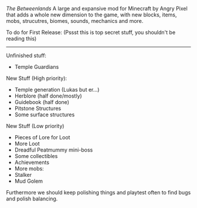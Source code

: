 *The Betweenlands*
A large and expansive mod for Minecraft by Angry Pixel that adds a whole new dimension to the game, with new blocks, items, mobs, strucutres, biomes, sounds, mechanics and more.

To do for First Release:
(Pssst this is top secret stuff, you shouldn't be reading this)
_____________________________________________________________________

Unfinished stuff:
- Temple Guardians

New Stuff (High priority):
- Temple generation (Lukas but er...)
- Herblore (half done/mostly)
- Guidebook (half done)
- Pitstone Structures
- Some surface structures

New Stuff (Low priority)
- Pieces of Lore for Loot
- More Loot
- Dreadful Peatmummy mini-boss
- Some collectibles
- Achievements
- More mobs:
- Stalker
- Mud Golem

Furthermore we should keep polishing things and playtest often to find bugs and polish balancing.
